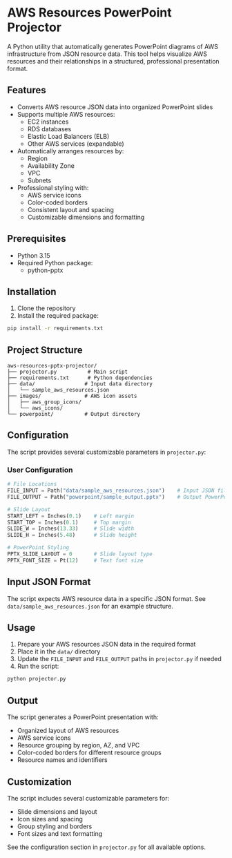 # AWS Resources PowerPoint Projector

A Python utility that automatically generates PowerPoint diagrams of AWS infrastructure from JSON resource data. This tool helps visualize AWS resources and their relationships in a structured, professional presentation format.

## Features

- Converts AWS resource JSON data into organized PowerPoint slides
- Supports multiple AWS resources:
  - EC2 instances
  - RDS databases
  - Elastic Load Balancers (ELB)
  - Other AWS services (expandable)
- Automatically arranges resources by:
  - Region
  - Availability Zone
  - VPC
  - Subnets
- Professional styling with:
  - AWS service icons
  - Color-coded borders
  - Consistent layout and spacing
  - Customizable dimensions and formatting

## Prerequisites

- Python 3.15
- Required Python package:
  - python-pptx

## Installation

1. Clone the repository
2. Install the required package:

```bash
pip install -r requirements.txt
```

## Project Structure

```
aws-resources-pptx-projector/
├── projector.py          # Main script
├── requirements.txt      # Python dependencies
├── data/                # Input data directory
│   └── sample_aws_resources.json
├── images/              # AWS icon assets
│   ├── aws_group_icons/
│   └── aws_icons/
└── powerpoint/          # Output directory
```

## Configuration

The script provides several customizable parameters in `projector.py`:

### User Configuration

```python
# File Locations
FILE_INPUT = Path("data/sample_aws_resources.json")    # Input JSON file
FILE_OUTPUT = Path("powerpoint/sample_output.pptx")    # Output PowerPoint file

# Slide Layout
START_LEFT = Inches(0.1)    # Left margin
START_TOP = Inches(0.1)     # Top margin
SLIDE_W = Inches(13.33)     # Slide width
SLIDE_H = Inches(5.48)      # Slide height

# PowerPoint Styling
PPTX_SLIDE_LAYOUT = 0       # Slide layout type
PPTX_FONT_SIZE = Pt(12)     # Text font size
```

## Input JSON Format

The script expects AWS resource data in a specific JSON format. See `data/sample_aws_resources.json` for an example structure.

## Usage

1. Prepare your AWS resources JSON data in the required format
2. Place it in the `data/` directory
3. Update the `FILE_INPUT` and `FILE_OUTPUT` paths in `projector.py` if needed
4. Run the script:

```bash
python projector.py
```

## Output

The script generates a PowerPoint presentation with:

- Organized layout of AWS resources
- AWS service icons
- Resource grouping by region, AZ, and VPC
- Color-coded borders for different resource groups
- Resource names and identifiers

## Customization

The script includes several customizable parameters for:

- Slide dimensions and layout
- Icon sizes and spacing
- Group styling and borders
- Font sizes and text formatting

See the configuration section in `projector.py` for all available options.
